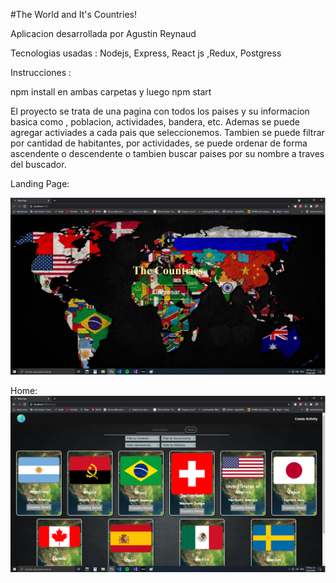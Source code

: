 #The World and It's Countries!

Aplicacion desarrollada por Agustin Reynaud 

Tecnologias usadas : Nodejs, Express, React js ,Redux, Postgress

Instrucciones : 

npm install en ambas carpetas y luego npm start


El proyecto se trata de una pagina con todos los paises y su informacion basica como , poblacion, actividades, bandera, etc. 
Ademas se puede agregar activiades a cada pais que seleccionemos. Tambien se puede filtrar por cantidad de habitantes, por actividades, se puede ordenar
de forma ascendente o descendente o tambien buscar paises por su nombre a traves del buscador. 

Landing Page:

![Test Image 1](https://github.com/AgustinReynaud/AgustinReynaud/blob/main/Images/c1.png)

Home: 
![Test Image 1](https://github.com/AgustinReynaud/AgustinReynaud/blob/main/Images/c2.png)

